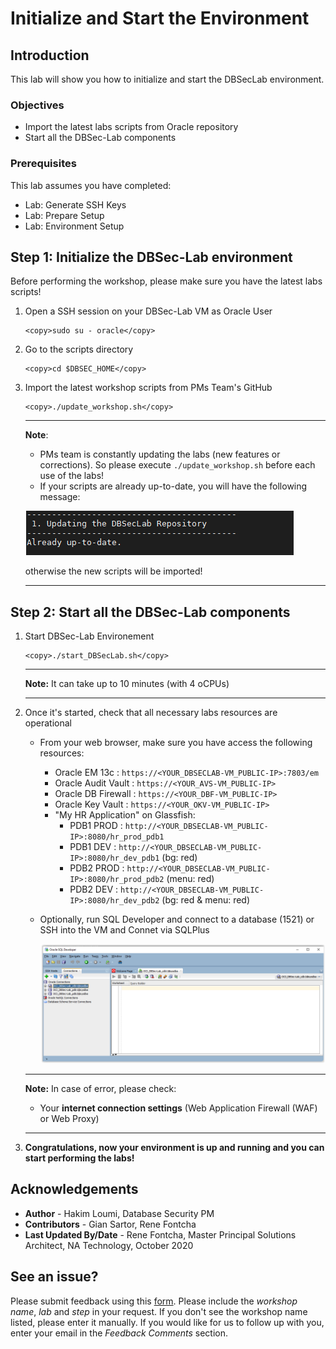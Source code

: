 # Initialize and Start the Environment

## Introduction
This lab will show you how to initialize and start the DBSecLab environment.

### Objectives
-   Import the latest labs scripts from Oracle repository
-   Start all the DBSec-Lab components

### Prerequisites
This lab assumes you have completed:
   - Lab: Generate SSH Keys
   - Lab: Prepare Setup
   - Lab: Environment Setup

## **Step 1**: Initialize the DBSec-Lab environment

Before performing the workshop, please make sure you have the latest labs scripts!

1. Open a SSH session on your DBSec-Lab VM as Oracle User

      ````
    <copy>sudo su - oracle</copy>
      ````

2. Go to the scripts directory

      ````
    <copy>cd $DBSEC_HOME</copy>
      ````

3. Import the latest workshop scripts from PMs Team's GitHub

      ````
    <copy>./update_workshop.sh</copy>
      ````

	---
	**Note**:
	- PMs team is constantly updating the labs (new features or corrections). So please execute `./update_workshop.sh` before each use of the labs!
	- If your scripts are already up-to-date, you will have the following message:

	![](./images/init-start-env-001.png)

    otherwise the new scripts will be imported!

	---

## **Step 2**: Start all the DBSec-Lab components

1. Start DBSec-Lab Environement

      ````
    <copy>./start_DBSecLab.sh</copy>
      ````

	---
	**Note:** It can take up to 10 minutes (with 4 oCPUs)

	---

2. Once it's started, check that all necessary labs resources are operational

	- From your web browser, make sure you have access the following resources:
		- Oracle EM 13c      : `https://<YOUR_DBSECLAB-VM_PUBLIC-IP>:7803/em`
		- Oracle Audit Vault : `https://<YOUR_AVS-VM_PUBLIC-IP>`
		- Oracle DB Firewall : `https://<YOUR_DBF-VM_PUBLIC-IP>`
		- Oracle Key Vault   : `https://<YOUR_OKV-VM_PUBLIC-IP>`
		- "My HR Application" on Glassfish:
			- PDB1 PROD        : `http://<YOUR_DBSECLAB-VM_PUBLIC-IP>:8080/hr_prod_pdb1`
			- PDB1 DEV         : `http://<YOUR_DBSECLAB-VM_PUBLIC-IP>:8080/hr_dev_pdb1`   (bg: red)
		  	- PDB2 PROD        : `http://<YOUR_DBSECLAB-VM_PUBLIC-IP>:8080/hr_prod_pdb2`  (menu: red)
		  	- PDB2 DEV         : `http://<YOUR_DBSECLAB-VM_PUBLIC-IP>:8080/hr_dev_pdb2`   (bg: red & menu: red)

	- Optionally, run SQL Developer and connect to a database (1521) or SSH into the VM and Connet via SQLPlus

		![](./images/init-start-env-002.png)

   	---
   	**Note:** In case of error, please check:
   	- Your **internet connection settings** (Web Application Firewall (WAF) or Web Proxy)

   	---

3. **Congratulations, now your environment is up and running and you can start performing the labs!**

## Acknowledgements
- **Author** - Hakim Loumi, Database Security PM
- **Contributors** - Gian Sartor, Rene Fontcha
- **Last Updated By/Date** - Rene Fontcha, Master Principal Solutions Architect, NA Technology, October 2020

## See an issue?
Please submit feedback using this [form](https://apexapps.oracle.com/pls/apex/f?p=133:1:::::P1_FEEDBACK:1). Please include the *workshop name*, *lab* and *step* in your request.  If you don't see the workshop name listed, please enter it manually. If you would like for us to follow up with you, enter your email in the *Feedback Comments* section.
